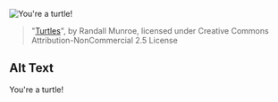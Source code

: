 ![You're a turtle!](https://imgs.xkcd.com/comics/turtles.png)
> "[Turtles](https://xkcd.com/889/)", by Randall Munroe, licensed under Creative Commons Attribution-NonCommercial 2.5 License

## Alt Text
You're a turtle!
